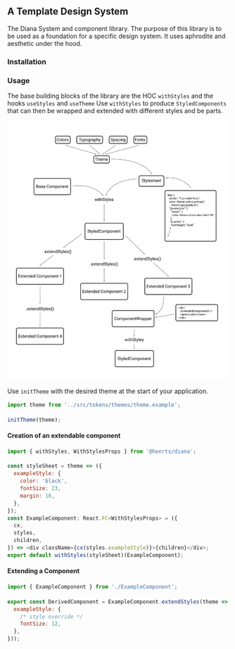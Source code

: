 ## A Template Design System

The Diana System and component library. The purpose of this library is to be used as a foundation for a specific design system. It uses aphrodite and aesthetic under the hood.

### Installation

### Usage

The base building blocks of the library are the HOC `withStyles` and the hooks `useStyles` and `useTheme`
Use `withStyles` to produce `StyledComponents` that can then be wrapped and extended with different styles and be parts.

![](https://raw.githubusercontent.com/Henrts/diana/master/src/stories/systemdiagram.png)

Use `initTheme` with the desired theme at the start of your application.

```javascript
import theme from '../src/tokens/themes/theme.example';

initTheme(theme);
```

#### Creation of an extendable component

```javascript
import { withStyles, WithStylesProps } from '@henrts/diana';

const styleSheet = theme => ({
  exampleStyle: {
    color: 'black',
    fontSize: 23,
    margin: 16,
  },
});
const ExampleComponent: React.FC<WithStylesProps> = ({
  cx,
  styles,
  children,
}) => <div className={cx(styles.exampleStyle)}>{children}</div>;
export default withStyles(styleSheet)(ExampleComponent);
```

#### Extending a Component

```javascript
import { ExampleComponent } from './ExampleComponent';

export const DerivedComponent = ExampleComponent.extendStyles(theme => ({
  exampleStyle: {
    /* style override */
    fontSize: 12,
  },
}));
```
